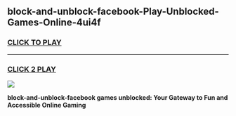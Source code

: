 
## block-and-unblock-facebook-Play-Unblocked-Games-Online-4ui4f
<h3>
<a href="https://premium76.site?title=block-and-unblock-facebook&ref=25A">CLICK TO PLAY</a></h3>
<hr>

<h3>
<a href="https://premium76.site?title=block-and-unblock-facebook&ref=25A">CLICK 2 PLAY</a>
  
</h3>

<a href="https://premium76.site?title=block-and-unblock-facebook&ref=25A"><img src="https://clearcache.store/games.png"></a>


**block-and-unblock-facebook games unblocked: Your Gateway to Fun and Accessible Online Gaming**
